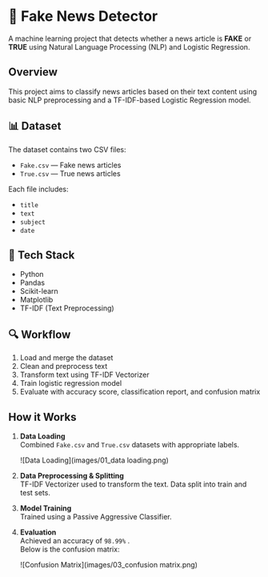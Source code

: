 # 📰 Fake News Detector
A machine learning project that detects whether a news article is **FAKE** or **TRUE** using Natural Language Processing (NLP) and Logistic Regression.

## Overview
This project aims to classify news articles based on their text content using basic NLP preprocessing and a TF-IDF-based Logistic Regression model.

## 📊 Dataset
The dataset contains two CSV files:
- `Fake.csv` — Fake news articles
- `True.csv` — True news articles

Each file includes:
- `title`
- `text`
- `subject`
- `date`

## 🧰 Tech Stack
- Python 
- Pandas
- Scikit-learn
- Matplotlib
- TF-IDF (Text Preprocessing)

## 🔍 Workflow
1. Load and merge the dataset
2. Clean and preprocess text
3. Transform text using TF-IDF Vectorizer
4. Train logistic regression model
5. Evaluate with accuracy score, classification report, and confusion matrix

## How it Works

1. **Data Loading**  
   Combined `Fake.csv` and `True.csv` datasets with appropriate labels.

   ![Data Loading](images/01_data loading.png)

2. **Data Preprocessing & Splitting**  
   TF-IDF Vectorizer used to transform the text. Data split into train and test sets.

3. **Model Training**  
   Trained using a Passive Aggressive Classifier.

4. **Evaluation**  
   Achieved an accuracy of `98.99%` .  
   Below is the confusion matrix:

   ![Confusion Matrix](images/03_confusion matrix.png)
